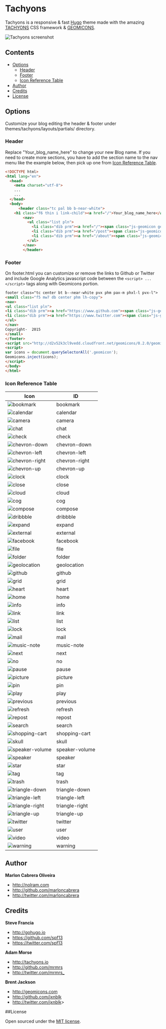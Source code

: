 Tachyons
==========

Tachyons is a responsive & fast [Hugo](http://gohugo.io) theme made with the amazing [TACHYONS](http://www.tachyons.io) CSS framework & [GEOMICONS](http://geomicons.com).

![Tachyons screenshot](https://github.com/marloncabrera/tachyons/blob/master/images/tn.png)

## Contents

- [Options](#options)
  - [Header](#header)
  - [Footer](#footer)
  - [Icon Reference Table](#icon-reference-table)
- [Author](#author)
- [Credits](#credits)
- [License](#license)

## Options

Customize your blog editing the header & footer under themes/tachyons/layouts/partials/ directory.


### Header

Replace "Your_blog_name_here" to change your new Blog name.
If you need to create more sections, you have to add the section name to the nav menu like the example below, then pick up one from [Icon Reference Table](#icon-reference-table).


```html
<!DOCTYPE html>
<html lang="en">
  <head>
    <meta charset="utf-8">
    ...
    ...
  </head>
  <body>
      <header class="tc pal bb b-near-white">
    <h1 class="f6 thin i link-child"><a href="/">Your_blog_name_here</a></h1>
        <nav>
          <ul class="list pln">
            <li class="dib prm"><a href="/"><span class="js-geomicon geomicon" data-icon="home"></span>Home</a></li>
            <li class="dib prm"><a href="/post"><span class="js-geomicon geomicon" data-icon="compose"></span>Blog</a></li>
            <li class="dib prm"><a href="/about"><span class="js-geomicon geomicon" data-icon="user"></span>About</a></li>
          </ul>
        </nav>
        </header>
```

### Footer

On footer.html you can customize or remove the links to Github or Twitter and include Google Analytics javascript code between the ```<script> ...</script>``` tags along with Geomicons portion.


```html
footer class="tc center bt b--near-white pvx phm pax-m phxl-l pvx-l">
<small class="f5 mw7 db center phm lh-copy">
<nav>
<ul class="list pln">
<li class="dib prm"><a href="https://www.github.com"><span class="js-geomicon geomicon blue" data-icon="github"></span></a></li>
<li class="dib prm"><a href="https://www.twitter.com"><span class="js-geomicon geomicon blue" data-icon="twitter"></span></a></li>
</ul>
</nav>
Copyright-  2015
</small>
</footer>
<script src="http://d2v52k3cl9vedd.cloudfront.net/geomicons/0.2.0/geomicons.min.js.gz"></script>
<script>
var icons = document.querySelectorAll('.geomicon');
Geomicons.inject(icons);
</script>
</body>
</html>
```


### Icon Reference Table

Icon    | ID
--------|--------
![bookmark](http://jxnblk.github.io/geomicons-open/icons/bookmark.svg) | bookmark
![calendar](http://jxnblk.github.io/geomicons-open/icons/calendar.svg) | calendar
![camera](http://jxnblk.github.io/geomicons-open/icons/camera.svg) | camera
![chat](http://jxnblk.github.io/geomicons-open/icons/chat.svg) | chat
![check](http://jxnblk.github.io/geomicons-open/icons/check.svg) | check
![chevron-down](http://jxnblk.github.io/geomicons-open/icons/chevron-down.svg) | chevron-down
![chevron-left](http://jxnblk.github.io/geomicons-open/icons/chevron-left.svg) | chevron-left
![chevron-right](http://jxnblk.github.io/geomicons-open/icons/chevron-right.svg) | chevron-right
![chevron-up](http://jxnblk.github.io/geomicons-open/icons/chevron-up.svg) | chevron-up
![clock](http://jxnblk.github.io/geomicons-open/icons/clock.svg) | clock
![close](http://jxnblk.github.io/geomicons-open/icons/close.svg) | close
![cloud](http://jxnblk.github.io/geomicons-open/icons/cloud.svg) | cloud
![cog](http://jxnblk.github.io/geomicons-open/icons/cog.svg) | cog
![compose](http://jxnblk.github.io/geomicons-open/icons/compose.svg) | compose
![dribbble](http://jxnblk.github.io/geomicons-open/icons/dribbble.svg) | dribbble
![expand](http://jxnblk.github.io/geomicons-open/icons/expand.svg) | expand
![external](http://jxnblk.github.io/geomicons-open/icons/external.svg) | external
![facebook](http://jxnblk.github.io/geomicons-open/icons/facebook.svg) | facebook
![file](http://jxnblk.github.io/geomicons-open/icons/file.svg) | file
![folder](http://jxnblk.github.io/geomicons-open/icons/folder.svg) | folder
![geolocation](http://jxnblk.github.io/geomicons-open/icons/geolocation.svg) | geolocation
![github](http://jxnblk.github.io/geomicons-open/icons/github.svg) | github
![grid](http://jxnblk.github.io/geomicons-open/icons/grid.svg) | grid
![heart](http://jxnblk.github.io/geomicons-open/icons/heart.svg) | heart
![home](http://jxnblk.github.io/geomicons-open/icons/home.svg) | home
![info](http://jxnblk.github.io/geomicons-open/icons/info.svg) | info
![link](http://jxnblk.github.io/geomicons-open/icons/link.svg) | link
![list](http://jxnblk.github.io/geomicons-open/icons/list.svg) | list
![lock](http://jxnblk.github.io/geomicons-open/icons/lock.svg) | lock
![mail](http://jxnblk.github.io/geomicons-open/icons/mail.svg) | mail
![music-note](http://jxnblk.github.io/geomicons-open/icons/music-note.svg) | music-note
![next](http://jxnblk.github.io/geomicons-open/icons/next.svg) | next
![no](http://jxnblk.github.io/geomicons-open/icons/no.svg) | no
![pause](http://jxnblk.github.io/geomicons-open/icons/pause.svg) | pause
![picture](http://jxnblk.github.io/geomicons-open/icons/picture.svg) | picture
![pin](http://jxnblk.github.io/geomicons-open/icons/pin.svg) | pin
![play](http://jxnblk.github.io/geomicons-open/icons/play.svg) | play
![previous](http://jxnblk.github.io/geomicons-open/icons/previous.svg) | previous
![refresh](http://jxnblk.github.io/geomicons-open/icons/refresh.svg) | refresh
![repost](http://jxnblk.github.io/geomicons-open/icons/repost.svg) | repost
![search](http://jxnblk.github.io/geomicons-open/icons/search.svg) | search
![shopping-cart](http://jxnblk.github.io/geomicons-open/icons/shopping-cart.svg) | shopping-cart
![skull](http://jxnblk.github.io/geomicons-open/icons/skull.svg) | skull
![speaker-volume](http://jxnblk.github.io/geomicons-open/icons/speaker-volume.svg) | speaker-volume
![speaker](http://jxnblk.github.io/geomicons-open/icons/speaker.svg) | speaker
![star](http://jxnblk.github.io/geomicons-open/icons/star.svg) | star
![tag](http://jxnblk.github.io/geomicons-open/icons/tag.svg) | tag
![trash](http://jxnblk.github.io/geomicons-open/icons/trash.svg) | trash
![triangle-down](http://jxnblk.github.io/geomicons-open/icons/triangle-down.svg) | triangle-down
![triangle-left](http://jxnblk.github.io/geomicons-open/icons/triangle-left.svg) | triangle-left
![triangle-right](http://jxnblk.github.io/geomicons-open/icons/triangle-right.svg) | triangle-right
![triangle-up](http://jxnblk.github.io/geomicons-open/icons/triangle-up.svg) | triangle-up
![twitter](http://jxnblk.github.io/geomicons-open/icons/twitter.svg) | twitter
![user](http://jxnblk.github.io/geomicons-open/icons/user.svg) | user
![video](http://jxnblk.github.io/geomicons-open/icons/video.svg) | video
![warning](http://jxnblk.github.io/geomicons-open/icons/warning.svg) | warning


## Author
**Marlon Cabrera Oliveira**
- <http://nolram.com>
- <http://github.com/marloncabrera>
- <http://twitter.com/marloncabrera>

## Credits
**Steve Francia**
- <http://gohugo.io>
- <https://github.com/spf13>
- <https://twitter.com/spf13>

**Adam Morse**
- <http://tachyons.io>
- <http://github.com/mrmrs>
- <http://twitter.com/mrmrs_>

**Brent Jackson**
- <http://geomicons.com>
- <http://github.com/jxnblk>
- <http://twitter.com/jxnblk>>


##License

Open sourced under the [MIT license](license.md).
